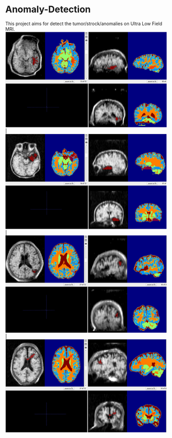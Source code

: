 # Anomaly-Detection

This project aims for detect the tumor/strock/anomalies on Ultra Low Field MRI.
![Project Screenshot](./image.png) | ![Project Screenshot](./image1.png) | ![Project Screenshot](./image2.png) | ![Project Screenshot](./image3.png)
